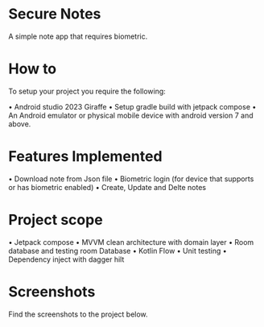 # Secure Notes

A simple note app that requires biometric.

# How to
To setup your project you require the following:

• Android studio 2023 Giraffe
• Setup gradle build with jetpack compose
• An Android emulator or physical mobile device with android version 7 and above.

# Features Implemented
• Download note from Json file
• Biometric login (for device that supports or has biometric enabled)
• Create, Update and Delte notes

# Project scope

• Jetpack compose
• MVVM clean architecture with domain layer
• Room database and testing room Database
• Kotlin Flow
• Unit testing
• Dependency inject with dagger hilt

 # Screenshots
 Find the screenshots to the project below.
   
